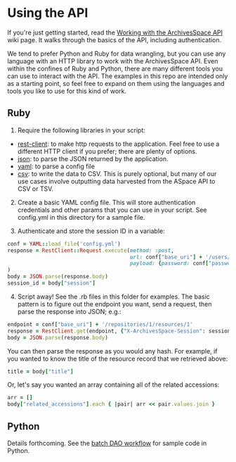 # Using the API
If you're just getting started, read the [Working with the ArchivesSpace API](https://github.com/BCDigLib/bc-aspace/wiki/Working-with-the-ArchivesSpace-API) 
wiki page. It walks through the basics of the API, including authentication.

We tend to prefer Python and Ruby for data wrangling, but you can use any 
language with an HTTP library to work with the ArchivesSpace API. Even within 
the confines of Ruby and Python, there are many different tools you can use to 
interact with the API. The examples in this repo are intended only as a starting 
point, so feel free to expand on them using the languages and tools you like to 
use for this kind of work.

## Ruby
1. Require the following libraries in your script:
* [rest-client](http://www.rubydoc.info/github/rest-client/rest-client): to make 
http requests to the application. Feel free to use a different HTTP client if 
you prefer; there are plenty of options.
* [json](http://ruby-doc.org/stdlib-2.4.0/libdoc/json/rdoc/JSON.html): to parse 
the JSON returned by the application.
* [yaml](http://ruby-doc.org/stdlib-2.4.0/libdoc/yaml/rdoc/YAML.html): to parse 
a config file
* [csv](http://ruby-doc.org/stdlib-2.4.0/libdoc/csv/rdoc/CSV.html): to write the 
data to CSV. This is purely optional, but many of our use cases involve 
outputting data harvested from the ASpace API to CSV or TSV.

2. Create a basic YAML config file. This will store authentication credentials 
and other params that you can use in your script. See config.yml in this 
directory for a sample file.

3. Authenticate and store the session ID in a variable:
```ruby
conf = YAML::load_file('config.yml')
response = RestClient::Request.execute(method: :post, 
                                       url: conf["base_uri"] + '/users/admin/login',
                                       payload: {password: conf["password"]}
)
body = JSON.parse(response.body)
session_id = body["session"]
```

4. Script away! See the .rb files in this folder for examples. The basic pattern 
is to figure out the endpoint you want, send a request, then parse the response 
into JSON; e.g.:

```ruby
endpoint = conf["base_uri"] + '/repositories/1/resources/1'
response = RestClient.get(endpoint, {"X-ArchivesSpace-Session": session_id})
body = JSON.parse(response.body)
```

You can then parse the response as you would any hash. For example, if you wanted 
to know the title of the resource record that we retrieved above:

```ruby
title = body["title"]
```

Or, let's say you wanted an array containing all of the related accessions:

```ruby
arr = []
body["related_accessions"].each { |pair| arr << pair.values.join }
```

## Python
Details forthcoming. See the [batch DAO workflow](https://github.com/BCDigLib/bc-aspace/tree/master/batch_dao) 
for sample code in Python.

